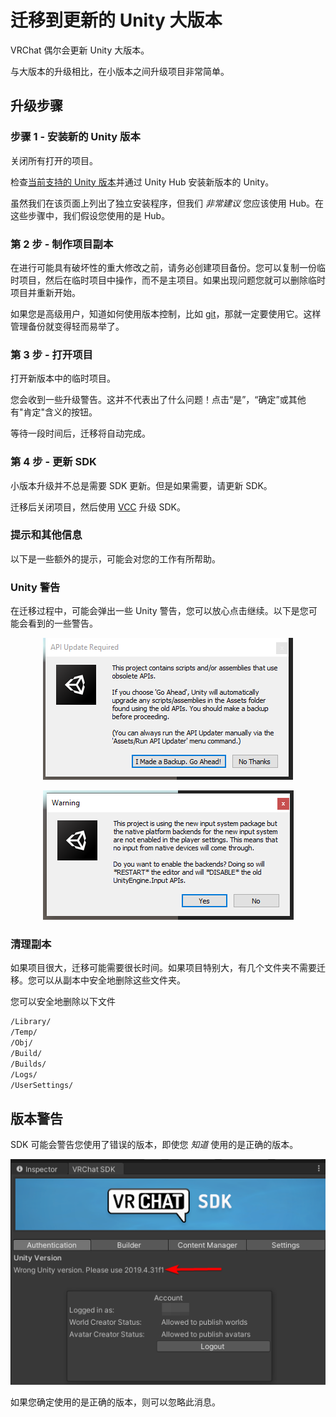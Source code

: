 # 迁移到更新的 Unity 大版本

VRChat 偶尔会更新 Unity 大版本。

与大版本的升级相比，在小版本之间升级项目非常简单。

## 升级步骤

### 步骤 1 - 安装新的 Unity 版本

关闭所有打开的项目。

检查[当前支持的 Unity 版本](./current-unity-version.md)并通过 Unity Hub 安装新版本的 Unity。

虽然我们在该页面上列出了独立安装程序，但我们 *非常建议* 您应该使用 Hub。在这些步骤中，我们假设您使用的是 Hub。

### 第 2 步 - 制作项目副本

在进行可能具有破坏性的重大修改之前，请务必创建项目备份。您可以复制一份临时项目，然后在临时项目中操作，而不是主项目。如果出现问题您就可以删除临时项目并重新开始。

如果您是高级用户，知道如何使用版本控制，比如 [git](https://git-scm.com/)，那就一定要使用它。这样管理备份就变得轻而易举了。

### 第 3 步 - 打开项目

打开新版本中的临时项目。

您会收到一些升级警告。这并不代表出了什么问题！点击“是”，“确定”或其他有"肯定"含义的按钮。

等待一段时间后，迁移将自动完成。

### 第 4 步 - 更新 SDK

小版本升级并不总是需要 SDK 更新。但是如果需要，请更新 SDK。

迁移后关闭项目，然后使用 [VCC](../../vcc.docs.vrchat.com/index.md) 升级 SDK。

### 提示和其他信息

以下是一些额外的提示，可能会对您的工作有所帮助。

### Unity 警告

在迁移过程中，可能会弹出一些 Unity 警告，您可以放心点击继续。以下是您可能会看到的一些警告。

<center>

![img](../img/migrating-to-a-newer-minor-unity-version-1.png)

![img](../img/migrating-to-a-newer-minor-unity-version-2.png)

</center>

### 清理副本

如果项目很大，迁移可能需要很长时间。如果项目特别大，有几个文件夹不需要迁移。您可以从副本中安全地删除这些文件夹。

您可以安全地删除以下文件

```txt
/Library/
/Temp/
/Obj/
/Build/
/Builds/
/Logs/
/UserSettings/
```

## 版本警告

SDK 可能会警告您使用了错误的版本，即使您 _知道_ 使用的是正确的版本。

<center>

![img](../img/migrating-to-a-newer-minor-unity-version-3.png)

</center>

如果您确定使用的是正确的版本，则可以忽略此消息。